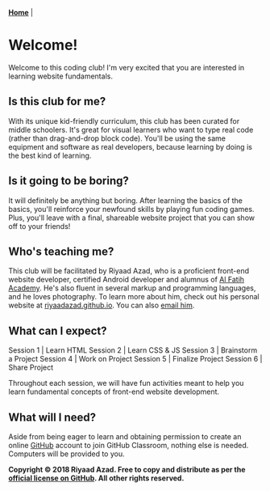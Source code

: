**[Home](https://ra-coding-club.github.io/coding-club/)** | 

# Welcome!

Welcome to this coding club! I'm very excited that you are interested in learning website fundamentals.

## Is this club for me?

With its unique kid-friendly curriculum, this club has been curated for middle schoolers. It's great for visual learners who want to type real code (rather than drag-and-drop block code). You'll be using the same equipment and software as real developers, because learning by doing is the best kind of learning.

## Is it going to be boring?

It will definitely be anything but boring. After learning the basics of the basics, you'll reinforce your newfound skills by playing fun coding games. Plus, you'll leave with a final, shareable website project that you can show off to your friends!

## Who's teaching me?

This club will be facilitated by Riyaad Azad, who is a proficient front-end website developer, certified Android developer and alumnus of [Al Fatih Academy](http://www.alfatih.org/). He's also fluent in several markup and programming languages, and he loves photography. To learn more about him, check out his personal website at [riyaadazad.github.io](https://riyaadazad.github.io/). You can also [email him](mailto:azad.riyaad@gmail.com).

## What can I expect?

Session 1 | Learn HTML
Session 2 | Learn CSS & JS
Session 3 | Brainstorm a Project
Session 4 | Work on Project
Session 5 | Finalize Project
Session 6 | Share Project

Throughout each session, we will have fun activities meant to help you learn fundamental concepts of front-end website development.

## What will I need?

Aside from being eager to learn and obtaining permission to create an online [GitHub](https://github.com) account to join GitHub Classroom, nothing else is needed. Computers will be provided to you.

**Copyright &copy; 2018 Riyaad Azad. Free to copy and distribute as per the [official license on GitHub](https://github.com/ra-coding-club/coding-club/blob/master/LICENSE). All other rights reserved.** 
